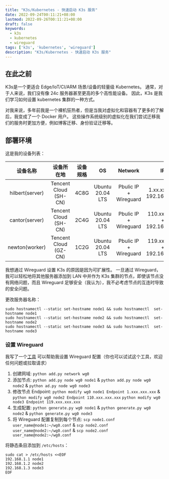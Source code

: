```yaml
---
title: "K3s/Kubernetes - 快速启动 K3s 服务"
date: 2022-09-24T00:11:21+08:00
lastmod: 2022-09-26T00:11:21+08:00
draft: false
keywords:
  - k3s
  - kubernetes
  - wireguard
tags: ['k3s', 'kubernetes', 'wireguard']
description: "K3s/Kubernetes - 快速启动 K3s 服务"
---
```



## 在此之前

K3s是一个更适合 Edge/IoT/CI/ARM 场景/设备的轻量级 Kubernetes。 通常，对于人来说，我们没有像 24c 服务器甚至更高的多个高性能设备。 因此，K3s 是我们学习如何设置 kubernetes 集群的一种方式。

对我来说，多年前我是一个裸机狂热者，但是当我对虚拟化和容器有了更多的了解后，我变成了一个 Docker 用户。 这些操作系统级别的虚拟化在我们尝试迁移我们的服务时更加方便，例如博客迁移、身份验证迁移等。

## 部署环境

这是我的设备列表：

| 设备名称 | 设备所在地 | 设备规格 | OS | Network | IP |
| :-------: | :------: | :-----------: | :--: | :-----: | :--: |
| hilbert(server) | Tencent Cloud (SH-CN) | 4C8G | Ubuntu 20.04 LTS | Pbulic IP + Wireguard | 1.xx.xx.xx + 192.168.36.1 | 
| cantor(server) | Tencent Cloud (SH-CN) | 2C4G | Ubuntu 20.04 LTS | Pbulic IP + Wireguard | 110.xx.xx.xx + 192.168.36.2 |
| newton(worker) | Tencent Cloud (GZ-CN) | 1C2G | Ubuntu 20.04 LTS | Pbulic IP + Wireguard | 119.xx.xx.xx + 192.168.36.3 |

我想通过 Wireguard 设置 K3s 的原因是因为可扩展性。 一旦通过 Wireguard，我可以轻松地将其他服务器添加到 LAN 中并作为 K3s 集群的节点，即使该节点没有网络问题，而且 Wireguard 足够安全（我认为），我不必考虑节点的互连时导致的安全问题。

更改服务器名称：

```shell
sudo hostnamectl --static set-hostname node1 && sudo hostnamectl  set-hostname node1
sudo hostnamectl --static set-hostname node2 && sudo hostnamectl  set-hostname node2
sudo hostnamectl --static set-hostname node3 && sudo hostnamectl  set-hostname node3
```

### 设置 Wireguard

我写了一个[工具](https://github.com/TerenceLiu98/wgtools) 可以帮助我设置 Wireguard 配置（你也可以试试这个工具，欢迎任何问题或拉取请求）

1. 创建网域: `python add.py network wg0`
2. 添加节点: `python add.py node wg0 node1` & `python add.py node wg0 node2` & `python ad.py node wg0 node3`
3. 修改节点 Endpoint: `python modify wg0 node1 Endpoint 1.xxx.xxx.xxx` & `python modify wg0 node2 Endpoint 110.xxx.xxx.xxx` `python modify wg0 node3 Endpoint 119.xxx.xxx.xxx`
4. 生成配置: `python generate.py wg0 node1` & `python generate.py wg0 node2` & `python generate.py wg0 node3`
5. 将 Wireguard 配置复制到每个节点: `scp node1.conf user_name@node1:~/wg0.conf` & `scp node2.conf user_name@node2:~/wg0.conf` & `scp node2.conf user_name@node2:~/wg0.conf`


将静态条目添加到 `/etc/hosts`：

```shell
sudo cat > /etc/hosts <<EOF
192.168.1.1 node1
192.168.1.2 node2
192.168.1.3 node3
EOF
```